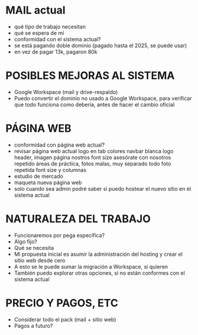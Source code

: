 # MAIL actual
- qué tipo de trabajo necesitan
- qué se espera de mí
- conformidad con el sistema actual?
- se está pagando doble dominio (pagado hasta el 2025, se puede usar)
- en vez de pagar 13k, pagaron 80k


# POSIBLES MEJORAS AL SISTEMA 
- Google Workspace (mail y drive-respaldo)
- Puedo convertir el dominio no usado a Google Workspace, para verificar que todo funciona como debería, antes de hacer el cambio oficial

# PÁGINA WEB
- conformidad con página web actual?
- revisar página web actual
    logo en tab
    colores
    navbar blanca
    logo
    header, imagen
    página nostros
    font size
    asesórate con nosotros repetido
    áreas de práctica, fotos malas, muy separado todo
    foto repetida 
    font size y columnas
- estudio de mercado
- maqueta nueva página web 
- solo cuando sea admin podré saber si puedo hostear el nuevo sitio
en el sistema actual

# NATURALEZA DEL TRABAJO
- Funcionaremos por pega específica?
- Algo fijo? 
- Qué se necesita
- Mi propuesta inicial es asumir la administración del hosting y
crear el sitio web desde cero
- A esto se le puede sumar la migración a Workspace, si quieren
- También puedo explorar otras opciones, si no están conformes con 
el sistema actual

# PRECIO Y PAGOS, ETC
- Considerar todo el pack (mail + sitio web)
- Pagos a futuro?
